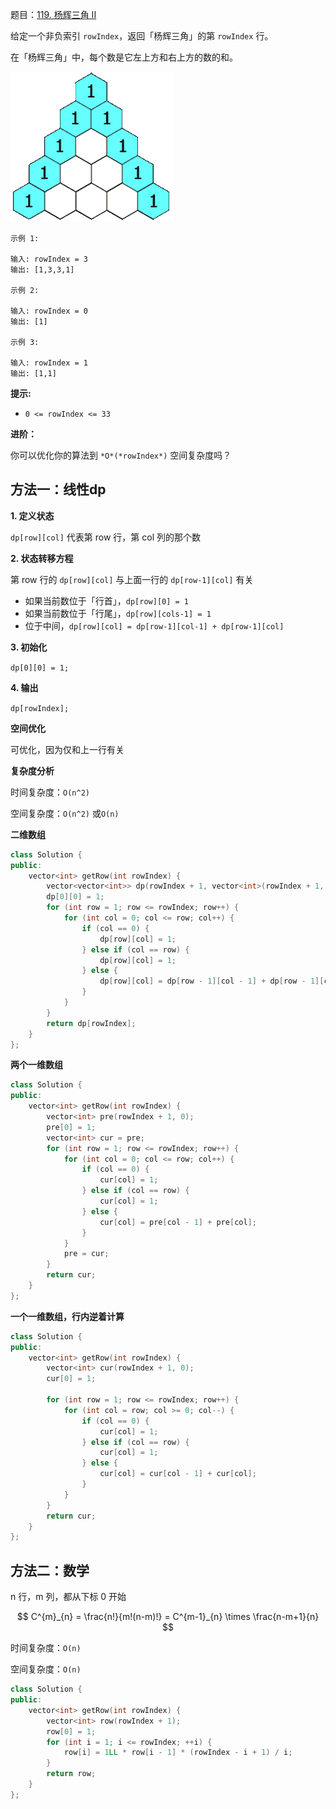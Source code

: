 题目：[119. 杨辉三角 II](https://leetcode-cn.com/problems/pascals-triangle-ii/)

给定一个非负索引 `rowIndex`，返回「杨辉三角」的第 `rowIndex` 行。

在「杨辉三角」中，每个数是它左上方和右上方的数的和。

![img](../../img/1626927345-DZmfxB-PascalTriangleAnimated2.gif)

```
示例 1:

输入: rowIndex = 3
输出: [1,3,3,1]

示例 2:

输入: rowIndex = 0
输出: [1]

示例 3:

输入: rowIndex = 1
输出: [1,1]
```

**提示:**

- `0 <= rowIndex <= 33`

**进阶：**

你可以优化你的算法到 `*O*(*rowIndex*)` 空间复杂度吗？

## 方法一：线性dp

**1. 定义状态**

`dp[row][col]` 代表第 row 行，第 col 列的那个数

**2. 状态转移方程**

第 row 行的 `dp[row][col]` 与上面一行的 `dp[row-1][col]` 有关

- 如果当前数位于「行首」，`dp[row][0] = 1`
- 如果当前数位于「行尾」，`dp[row][cols-1] = 1`
- 位于中间，`dp[row][col] = dp[row-1][col-1] + dp[row-1][col]`

**3. 初始化**

`dp[0][0] = 1;`

**4. 输出**

`dp[rowIndex];`

**空间优化**

可优化，因为仅和上一行有关

**复杂度分析**

时间复杂度：`O(n^2)`

空间复杂度：`O(n^2)` 或`O(n)`

**二维数组**

```cpp
class Solution {
public:
    vector<int> getRow(int rowIndex) {
        vector<vector<int>> dp(rowIndex + 1, vector<int>(rowIndex + 1, 0));
        dp[0][0] = 1;
        for (int row = 1; row <= rowIndex; row++) {
            for (int col = 0; col <= row; col++) {
                if (col == 0) {
                    dp[row][col] = 1;
                } else if (col == row) {
                    dp[row][col] = 1;
                } else {
                    dp[row][col] = dp[row - 1][col - 1] + dp[row - 1][col];
                }
            }
        }
        return dp[rowIndex];
    }
};
```

**两个一维数组**

```cpp
class Solution {
public:
    vector<int> getRow(int rowIndex) {
        vector<int> pre(rowIndex + 1, 0);
        pre[0] = 1;
        vector<int> cur = pre;
        for (int row = 1; row <= rowIndex; row++) {
            for (int col = 0; col <= row; col++) {
                if (col == 0) {
                    cur[col] = 1;
                } else if (col == row) {
                    cur[col] = 1;
                } else {
                    cur[col] = pre[col - 1] + pre[col];
                }
            }
            pre = cur;
        }
        return cur;
    }
};
```

**一个一维数组，行内逆着计算**

```cpp
class Solution {
public:
    vector<int> getRow(int rowIndex) {
        vector<int> cur(rowIndex + 1, 0);
        cur[0] = 1;

        for (int row = 1; row <= rowIndex; row++) {
            for (int col = row; col >= 0; col--) {
                if (col == 0) {
                    cur[col] = 1;
                } else if (col == row) {
                    cur[col] = 1;
                } else {
                    cur[col] = cur[col - 1] + cur[col];
                }
            }
        }
        return cur;
    }
};
```

## 方法二：数学

n 行，m 列，都从下标 0 开始

$$
C^{m}_{n} = \frac{n!}{m!(n-m)!} = C^{m-1}_{n} \times \frac{n-m+1}{n}
$$

时间复杂度：`O(n)`

空间复杂度：`O(n)`

```cpp
class Solution {
public:
    vector<int> getRow(int rowIndex) {
        vector<int> row(rowIndex + 1);
        row[0] = 1;
        for (int i = 1; i <= rowIndex; ++i) {
            row[i] = 1LL * row[i - 1] * (rowIndex - i + 1) / i;
        }
        return row;
    }
};
```

